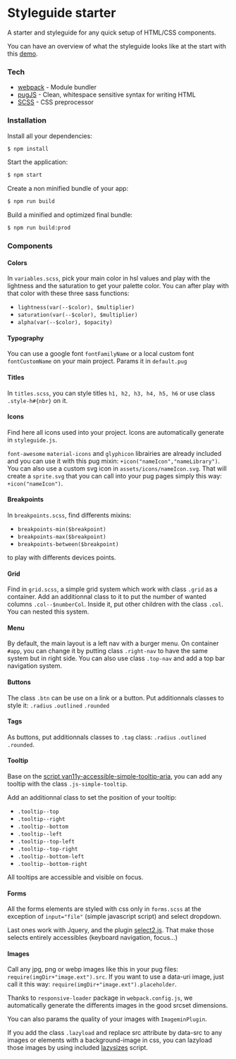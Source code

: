 
# Styleguide starter

A starter and styleguide for any quick setup of HTML/CSS components.

You can have an overview of what the styleguide looks like at the start with this [demo](https://www.marvinx.com).


### Tech
* [webpack](https://webpack.js.org/) - Module bundler
* [pugJS](https://pugjs.org) - Clean, whitespace sensitive syntax for writing HTML
* [SCSS](https://sass-lang.com/) - CSS preprocessor


### Installation

Install all your dependencies:
```sh
$ npm install
```
Start the application:

```sh
$ npm start
```
Create a non minified bundle of your app:

```sh
$ npm run build
```
Build a minified and optimized final bundle:

```sh
$ npm run build:prod
```


### Components
#### Colors

In `variables.scss`, pick your main color in hsl values and play with the lightness and the saturation to get your palette color. You can after play with that color with these three sass functions:
* `lightness(var(--$color), $multiplier)`
* `saturation(var(--$color), $multiplier)`
* `alpha(var(--$color), $opacity)`

#### Typography
You can use a google font `fontFamilyName` or a local custom font `fontCustomName` on your main project. Params it in `default.pug`

#### Titles
In `titles.scss`, you can style titles `h1, h2, h3, h4, h5, h6` or use class `.style-h#{nbr}` on it.

#### Icons
Find here all icons used into your project.
Icons are automatically generate in `styleguide.js`.

`font-awesome` `material-icons` and `glyphicon` librairies are already included and you can use it with this pug mixin: `+icon("nameIcon","nameLibrary")`.
You can also use a custom svg icon in `assets/icons/nameIcon.svg`. That will create a `sprite.svg` that you can call into your pug pages simply this way: `+icon("nameIcon")`.

#### Breakpoints
In `breakpoints.scss`, find differents mixins:
* `breakpoints-min($breakpoint)`
* `breakpoints-max($breakpoint)`
* `breakpoints-between($breakpoint)`

to play with differents devices points.

#### Grid
Find in `grid.scss`, a simple grid system which work with class `.grid` as a container.
Add an additionnal class to it to put the number of wanted columns `.col--$numberCol`.
Inside it, put other children with the class `.col`. You can nested this system.

#### Menu
By default, the main layout is a left nav with a burger menu.
On container `#app`, you can change it by putting class `.right-nav` to have the same system but in right side.
You can also use class `.top-nav` and add a top bar navigation system.

#### Buttons
The class `.btn` can be use on a link or a button. Put additionnals classes to style it: `.radius` `.outlined` `.rounded`

#### Tags
As buttons, put additionnals classes to `.tag` class: `.radius` `.outlined` `.rounded`.

#### Tooltip
Base on the [script van11y-accessible-simple-tooltip-aria](https://github.com/nico3333fr/van11y-accessible-hide-show-aria), you can add any tooltip with the class `.js-simple-tooltip`.

Add an additionnal class to set the position of your tooltip:
* `.tooltip--top`
* `.tooltip--right`
* `.tooltip--bottom`
* `.tooltip--left`
* `.tooltip--top-left`
* `.tooltip--top-right`
* `.tooltip--bottom-left`
* `.tooltip--bottom-right`

All tooltips are accessible and visible on focus.

#### Forms
All the forms elements are styled with css only in `forms.scss` at the exception of `input="file"` (simple javascript script) and select dropdown.

Last ones work with Jquery, and the plugin [select2.js](https://select2.org/getting-started/installation).
That make those selects entirely accessibles (keyboard navigation, focus...)

#### Images
Call any jpg, png or webp images like this in your pug files: `require(imgDir+"image.ext").src`.
If you want to use a data-uri image, just call it this way: `require(imgDir+"image.ext").placeholder`.

Thanks to `responsive-loader` package in `webpack.config.js`, we automatically generate the differents images in the good srcset dimensions.

You can also params the quality of your images with `ImageminPlugin`.

If you add the class `.lazyload` and replace src attribute by data-src to any images or elements with a background-image in css, you can lazyload those images by using included [lazysizes](https://www.npmjs.com/package/lazysizes) script.


